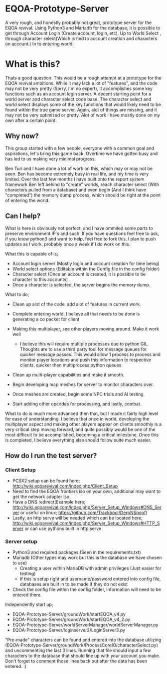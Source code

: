 # EQOA-Prototype-Server
A very rough, and honestly probably not great, prototype server for the EQOA revival. Using Python3 and Mariadb for the database, it is possible to get through Account Login (Create account, login, etc). Up to World Select , through character select(Which is tied to account creation and characters on account.) In to entering world.

# What is this?
Thats a good question. This would be a rough attempt at a prototype for the EQOA revival ambitions. While it may lack a lot of "features", and the code may not be very pretty (Sorry, I'm no expert), it accomplishes some key functions such as an account login server. A decent starting point for a world server and character select code base. The character select and world select displays some of the key functions that would likely need to be found within the true game server. Again, alot of things are missing, and it may not be very optimized or pretty. Alot of work I have mostly done on my own after a certain point.

## Why now?
This group started with a few people, everyone with a common goal and aspirations, let's bring this game back. Overtime we have gotten busy and has led to us making very minimal progress. 

Ben Turi and I have done a lot of work on this, which may or may not be seen. Ben has become extremely busy in real life, and my time is very limited. Over the last few months I have built onto the report system framework Ben left behind to "create" worlds, reach character select (With characters pulled from a database) and even begin (And I think have "completed") the memory dump process, which should be right at the point of entering the world. 

## Can I help?
What is here is obviously not perfect, and I have ommited some parts to preserve environment IP's and such. If you have questions feel free to ask, if you know python3 and want to help, feel free to fork this. I plan to push updates as I work, probably once a week if I do work on this.

What this is capable of is;
 - Account login server (Mostly login and account creation for time being)
 - World select options (Editable within the Config file in the config folder)
 - Character select (Once an account is created, it is possible to tie character to this accounts)
 - Once a character is selected, the server begins the memory dump.
 
What to do;
 - Clean up alot of the code, add alot of features in current work.
 - Complete entering world. I believe all that needs to be done is generating a co packet for client
 - Making this multiplayer, see other players moving around. Make it work well
   - I believe this will require multiple processes due to python GIL. Thoughts are to use a third party tool for message queues for quicker message passes. This would allow 1 process to process and monitor player locations and push this information to respective clients, quicker then multiprocess python queues
 
 - Clean up multi-player capabilities and make it smooth.
 - Begin developing map meshes for server to monitor characters over.
 - Once meshes are created, begin some NPC trials and AI testing. 
 - Start adding other opcodes for processing, and lastly, combat.

What to do is much more advanced then that, but I made it fairly high level for ease of understanding. I believe that once in world, developing the multiplayer aspect and making other players appear on clients smoothly is a very critical step moving forward, and quite possibly would be one of the most difficult to be accomplished, becoming a critical milestone. Once this is completed, I believe everything else should follow suite much easier.

## How do I run the test server?
 
 ### Client Setup
  - PCSX2 setup can be found here; http://wiki.eqoarevival.com/index.php/Client_Setup
  - Need to find the EQOA frontiers iso on your own, additional may want to get the network adapter iso
  - Have a DNS redirect(Example here; http://wiki.eqoarevival.com/index.php/Server_Setup_Windows#DNS_Server or useful on linux; https://github.com/Trackbool/DerpNSpoof)
  - Lastly, an http serve will be needed which can be located here; http://wiki.eqoarevival.com/index.php/Server_Setup_Windows#HTTP_Server or can use pythons built in http serve
 
 ### Server setup
  - Python3 and required packages (Seen in the requirements.txt)
  - Mariadb (Other types may work but this is the database we have chosen to use)
    - Creating a user within MariaDB with admin privileges (Just easier for testing)
    - If this is setup right and username/password entered into config file, databases are built in to be made if they do not exist
  - Check the config file within the config folder, information will need to be entered there.

Independently start up;
 - EQOA-Prototype-Server/groundWork/startEQOA_v4.py
 - EQOA-Prototype-Server/groundWork/startEQOA_v4_2.py
 - EQOA-Prototype-Server/worldServerManager/worldServerManager.py
 - EQOA-Prototype-Server/loginserver2/LoginServer3.py
 
 "Pre-made" characters can be found and entered into the database utilizing (EQOA-Prototype-Server/groundWork/ProcessCoreIO/characterSelect.py) and uncommenting the last 3 lines. Running that file should input a few characters to the database that should line up with your account you make. Don't forget to comment those lines back out after the data has been entered. :)
